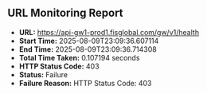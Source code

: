 ## URL Monitoring Report

- **URL:** https://api-gw1-prod1.fisglobal.com/gw/v1/health
- **Start Time:** 2025-08-09T23:09:36.607114
- **End Time:** 2025-08-09T23:09:36.714308
- **Total Time Taken:** 0.107194 seconds
- **HTTP Status Code:** 403
- **Status:** Failure
- **Failure Reason:** HTTP Status Code: 403
